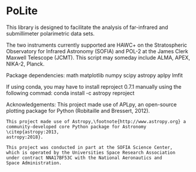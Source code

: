 # PoLite
This library is designed to facilitate the analysis of far-infrared and 
submillimeter polarimetric data sets. 

The two instruments currently supported are HAWC+ on the Stratospheric 
Observatory for Infrared Astronomy (SOFIA) and POL-2 at the James Clerk Maxwell
Telescope (JCMT). This script may someday include ALMA, APEX, NIKA-2, Planck.

Package dependencies:
    math
    matplotlib
    numpy
    scipy
    astropy
    aplpy
    lmfit

If using conda, you may have to install reproject 0.7.1 manually using the
following commad:
    conda install -c astropy reproject

Acknowledgements:
    This project made use of APLpy, an open-source plotting package for Python
    (Robitaille and Bressert, 2012).
    
    This project made use of Astropy,\footnote{http://www.astropy.org} a 
    community-developed core Python package for Astronomy \citep{astropy:2013, 
    astropy:2018}.
    
    This project was conducted in part at the SOFIA Science Center,
    which is operated by the Universities Space Research Association 
    under contract NNA17BF53C with the National Aeronautics and 
    Space Administration.
    
